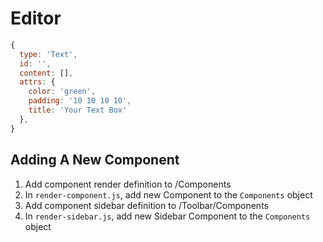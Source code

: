 # Editor

```javascript
{
  type: 'Text',
  id: '',
  content: [],
  attrs: {
    color: 'green',
    padding: '10 10 10 10',
    title: 'Your Text Box'
  },
}
```

## Adding A New Component

1.  Add component render definition to /Components
1.  In `render-component.js`, add new Component to the `Components` object
1.  Add component sidebar definition to /Toolbar/Components
1.  In `render-sidebar.js`, add new Sidebar Component to the `Components` object
